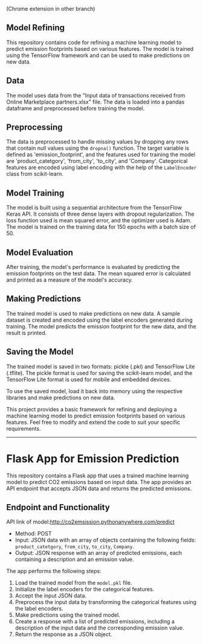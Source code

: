 (Chrome extension in other branch)

## Model Refining

This repository contains code for refining a machine learning model to predict emission footprints based on various features. The model is trained using the TensorFlow framework and can be used to make predictions on new data.

## Data

The model uses data from the "Input data of transactions received from Online Marketplace partners.xlsx" file. The data is loaded into a pandas dataframe and preprocessed before training the model.

## Preprocessing

The data is preprocessed to handle missing values by dropping any rows that contain null values using the `dropna()` function. The target variable is defined as 'emission_footprint', and the features used for training the model are 'product_catetgory', 'from_city', 'to_city', and 'Company'. Categorical features are encoded using label encoding with the help of the `LabelEncoder` class from scikit-learn.

## Model Training

The model is built using a sequential architecture from the TensorFlow Keras API. It consists of three dense layers with dropout regularization. The loss function used is mean squared error, and the optimizer used is Adam. The model is trained on the training data for 150 epochs with a batch size of 50.

## Model Evaluation

After training, the model's performance is evaluated by predicting the emission footprints on the test data. The mean squared error is calculated and printed as a measure of the model's accuracy.

## Making Predictions

The trained model is used to make predictions on new data. A sample dataset is created and encoded using the label encoders generated during training. The model predicts the emission footprint for the new data, and the result is printed.

## Saving the Model

The trained model is saved in two formats: pickle (.pkl) and TensorFlow Lite (.tflite). The pickle format is used for saving the scikit-learn model, and the TensorFlow Lite format is used for mobile and embedded devices.

To use the saved model, load it back into memory using the respective libraries and make predictions on new data.

This project provides a basic framework for refining and deploying a machine learning model to predict emission footprints based on various features. Feel free to modify and extend the code to suit your specific requirements.

---

# Flask App for Emission Prediction

This repository contains a Flask app that uses a trained machine learning model to predict CO2 emissions based on input data. The app provides an API endpoint that accepts JSON data and returns the predicted emissions.

## Endpoint and Functionality
API link of model:http://co2emsission.pythonanywhere.com/predict
- Method: POST
- Input: JSON data with an array of objects containing the following fields: `product_catetgory`, `from_city`, `to_city`, `Company`.
- Output: JSON response with an array of predicted emissions, each containing a description and an emission value.

The app performs the following steps:

1. Load the trained model from the `model.pkl` file.
2. Initialize the label encoders for the categorical features.
3. Accept the input JSON data.
4. Preprocess the input data by transforming the categorical features using the label encoders.
5. Make predictions using the trained model.
6. Create a response with a list of predicted emissions, including a description of the input data and the corresponding emission value.
7. Return the response as a JSON object.

